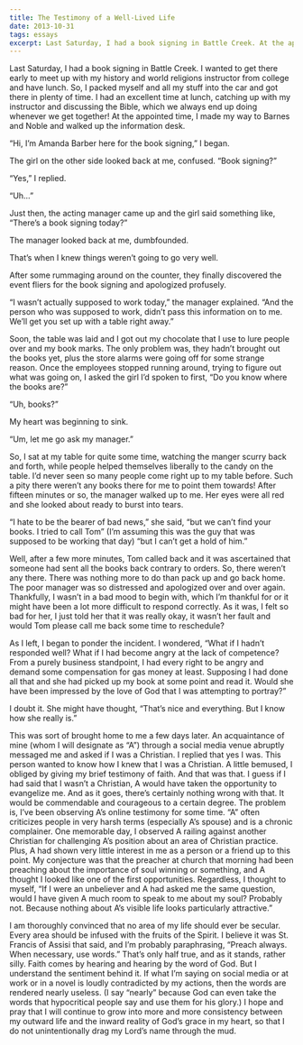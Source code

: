 ```yaml
---
title: The Testimony of a Well-Lived Life
date: 2013-10-31
tags: essays
excerpt: Last Saturday, I had a book signing in Battle Creek. At the appointed time, I made my way to Barnes and Noble and walked up the information desk. “Hi, I’m Amanda Barber here for the book signing,” I began. The girl on the other side looked back at me, confused. “Book signing?” Just then, the acting manager came up and the girl said something like, “There’s a book signing today?”
---
```


Last Saturday, I had a book signing in Battle Creek. I wanted to get there early to meet up with my history and world religions instructor from college and have lunch. So, I packed myself and all my stuff into the car and got there in plenty of time. I had an excellent time at lunch, catching up with my instructor and discussing the Bible, which we always end up doing whenever we get together! At the appointed time, I made my way to Barnes and Noble and walked up the information desk.

“Hi, I’m Amanda Barber here for the book signing,” I began.

The girl on the other side looked back at me, confused. “Book signing?”

“Yes,” I replied.

“Uh…”

Just then, the acting manager came up and the girl said something like, “There’s a book signing today?”

The manager looked back at me, dumbfounded.

That’s when I knew things weren’t going to go very well.

After some rummaging around on the counter, they finally discovered the event fliers for the book signing and apologized profusely.

“I wasn’t actually supposed to work today,” the manager explained. “And the person who was supposed to work, didn’t pass this information on to me. We’ll get you set up with a table right away.”

Soon, the table was laid and I got out my chocolate that I use to lure people over and my book marks. The only problem was, they hadn’t brought out the books yet, plus the store alarms were going off for some strange reason. Once the employees stopped running around, trying to figure out what was going on, I asked the girl I’d spoken to first, “Do you know where the books are?”

“Uh, books?”

My heart was beginning to sink.

“Um, let me go ask my manager.”

So, I sat at my table for quite some time, watching the manger scurry back and forth, while people helped themselves liberally to the candy on the table. I’d never seen so many people come right up to my table before. Such a pity there weren’t any books there for me to point them towards! After fifteen minutes or so, the manager walked up to me. Her eyes were all red and she looked about ready to burst into tears.

“I hate to be the bearer of bad news,” she said, “but we can’t find your books. I tried to call Tom” (I’m assuming this was the guy that was supposed to be working that day) “but I can’t get a hold of him.”

Well, after a few more minutes, Tom called back and it was ascertained that someone had sent all the books back contrary to orders. So, there weren’t any there. There was nothing more to do than pack up and go back home. The poor manager was so distressed and apologized over and over again. Thankfully, I wasn’t in a bad mood to begin with, which I’m thankful for or it might have been a lot more difficult to respond correctly. As it was, I felt so bad for her, I just told her that it was really okay, it wasn’t her fault and would Tom please call me back some time to reschedule?

As I left, I began to ponder the incident. I wondered, “What if I hadn’t responded well? What if I had become angry at the lack of competence? From a purely business standpoint, I had every right to be angry and demand some compensation for gas money at least. Supposing I had done all that and she had picked up my book at some point and read it. Would she have been impressed by the love of God that I was attempting to portray?”

I doubt it. She might have thought, “That’s nice and everything. But I know how she really is.”

This was sort of brought home to me a few days later. An acquaintance of mine (whom I will designate as “A”) through a social media venue abruptly messaged me and asked if I was a Christian. I replied that yes I was. This person wanted to know how I knew that I was a Christian. A little bemused, I obliged by giving my brief testimony of faith. And that was that. I guess if I had said that I wasn’t a Christian, A would have taken the opportunity to evangelize me. And as it goes, there’s certainly nothing wrong with that. It would be commendable and courageous to a certain degree. The problem is, I’ve been observing A’s online testimony for some time. “A” often criticizes people in very harsh terms (especially A’s spouse) and is a chronic complainer. One memorable day, I observed A railing against another Christian for challenging A’s position about an area of Christian practice. Plus, A had shown very little interest in me as a person or a friend up to this point. My conjecture was that the preacher at church that morning had been preaching about the importance of soul winning or something, and  A thought I looked like one of the first opportunities. Regardless, I thought to myself, “If I were an unbeliever and A had asked me the same question, would I have given A much room to speak to me about my soul? Probably not. Because nothing about A’s visible life looks particularly attractive.”

I am thoroughly convinced that no area of my life should ever be secular. Every area should be infused with the fruits of the Spirit. I believe it was St. Francis of Assisi that said, and I’m probably paraphrasing, “Preach always. When necessary, use words.” That’s only half true, and as it stands, rather silly. Faith comes by hearing and hearing by the word of God. But I understand the sentiment behind it. If what I’m saying on social media or at work or in a novel is loudly contradicted by my actions, then the words are rendered nearly useless. (I say “nearly” because God can even take the words that hypocritical people say and use them for his glory.) I hope and pray that I will continue to grow into  more and more consistency between my outward life and the inward reality of God’s grace in my heart, so that I do not unintentionally drag my Lord’s name through the mud.